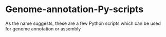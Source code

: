 # Genome-annotation-Py-scripts

As the name suggests, these are a few Python scripts which can be used for genome annotation or assembly
